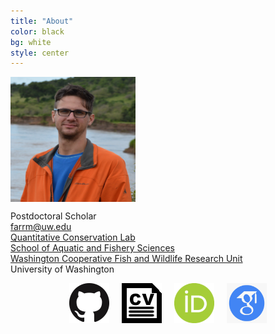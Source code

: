 ```yaml
---
title: "About"
color: black
bg: white
style: center
---
```

<img align="center" width="200" height="200" src="/img/Biopic.jpg" class="picture">

Postdoctoral Scholar<br>
farrm@uw.edu<br>
[Quantitative Conservation Lab](https://depts.washington.edu/qcons/)<br>
[School of Aquatic and Fishery Sciences](https://fish.uw.edu/)<br>
[Washington Cooperative Fish and Wildlife Research Unit](https://www1.usgs.gov/coopunits/unit/Washington)<br>
University of Washington<br>

<center><a href="https://github.com/farrmt" class="buttonimg"><img src="img/GitHub.png" style="margin-right:10px; margin-left:10px;"></a><a href="/CV.pdf" class="buttonimg"><img src="img/CV.png" style="margin-right:10px; margin-left:10px;"></a><a href="https://orcid.org/0000-0003-1011-6851" class="buttonimg"><img src="img/orcid.png" height="64" width="64" style="margin-right:10px; margin-left:10px;"></a><a href="https://scholar.google.com/citations?user=pT9T3fIAAAAJ&hl=en" class="buttonimg"><img src="img/googlescholar.png" height="64" width="64" style="margin-right:10px; margin-left:10px;"></a></center>





<span class="fa-stack" style="font-size:250px"></span>
